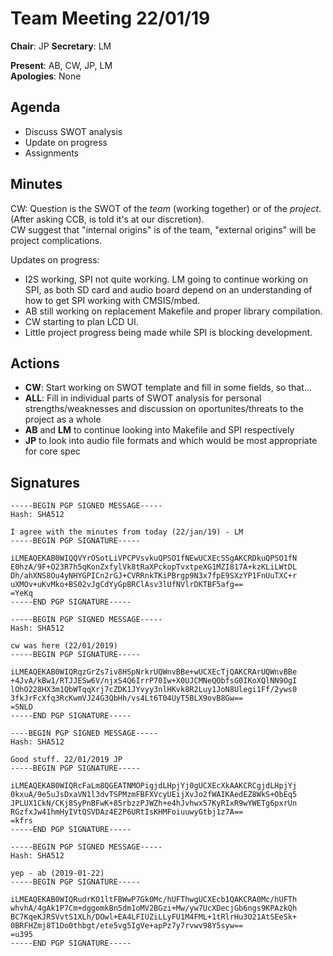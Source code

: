 Team Meeting 22/01/19
===

<!-- remember two spaces at end of line to break onto a new line -->
**Chair**: JP
**Secretary**: LM

**Present**: AB, CW, JP, LM  
**Apologies**: None

## Agenda
 - Discuss SWOT analysis
 - Update on progress
 - Assignments

## Minutes
CW: Question is the SWOT of the *team* (working together) or of the *project*. (After asking CCB, is told it's at our discretion).  
CW suggest that "internal origins" is of the team, "external origins" will be project complications.

Updates on progress:
 - I2S working, SPI not quite working. LM going to continue working on SPI, as both SD card and audio board depend on an understanding of how to get SPI working with CMSIS/mbed.
 - AB still working on replacement Makefile and proper library compilation.
 - CW starting to plan LCD UI.
 - Little project progress being made while SPI is blocking development.

<!-- ## Any other business -->

## Actions
 - **CW**: Start working on SWOT template and fill in some fields, so that...
 - **ALL**: Fill in individual parts of SWOT analysis for personal strengths/weaknesses and discussion on oportunites/threats to the project as a whole
 - **AB** and **LM** to continue looking into Makefile and SPI respectively
 - **JP** to look into audio file formats and which would be most appropriate for core spec
## Signatures
<!-- 
	Paste in entire GPG signed messages here 
	Messages should have initials and date
	Signatures should be surrounded with triple backticks (on their own line) and the full signature block should be copied. For example:
	```
	-----BEGIN PGP SIGNED MESSAGE-----
		...
	-----END PGP SIGNATURE-----
	```
	
-->
```
-----BEGIN PGP SIGNED MESSAGE-----
Hash: SHA512

I agree with the minutes from today (22/jan/19) - LM
-----BEGIN PGP SIGNATURE-----

iLMEAQEKAB0WIQQVYrOSotLiVPCPVsvkuQPSO1fNEwUCXEcSSgAKCRDkuQPSO1fN
E0hzA/9F+O23R7h5qKonZxfylVk8tRaXPckopTvxtpeXG1MZI817A+kzKLiLWtDL
Dh/ahXNS8Ou4yNHYGPICn2rGJ+CVRRnkTKiPBrgp9N3x7fpE9SXzYP1FnUuTXC+r
uXMOv+uKvMko+BS02vJgCdYyGpBRClAsv3lUfNVlrDKTBF5afg==
=YeKq
-----END PGP SIGNATURE-----
```
```
-----BEGIN PGP SIGNED MESSAGE-----
Hash: SHA512

cw was here (22/01/2019)
-----BEGIN PGP SIGNATURE-----

iLMEAQEKAB0WIQRqzGrZs7iv8HSpNrkrUQWnvBBe+wUCXEcTjQAKCRArUQWnvBBe
+4JvA/kBw1/RTJJESw6V/njxS4Q6IrrP70Iw+X0UJCMNeQObfsG0IKoXQlNN9OgI
lOhO228HX3m1QbWTqqXrj7cZDK1JYvyy3nlHKvk8R2Luy1JoN8Ulegi1Ff/2yws0
3fkJrFcXfq3RcKwmVJ24G3QbHh/vs4Lt6T04UyT5BLX9ovB8Gw==
=SNLD
-----END PGP SIGNATURE-----
```
```
----BEGIN PGP SIGNED MESSAGE-----
Hash: SHA512

Good stuff. 22/01/2019 JP
-----BEGIN PGP SIGNATURE-----

iLMEAQEKAB0WIQRcFaLm8QGEATNMOPigjdLHpjYj0gUCXEcXkAAKCRCgjdLHpjYj
0kxuA/9e5uJsDxaVN1l3dvTSPMzmFBFXVcyUEijXvJo2fWAIKAedEZ8WkS+ObEq5
JPLUX1CkN/CKj8SyPnBFwK+85rbzzPJWZh+e4hJvhwx57KyRIxR9wYWETg6pxrUn
RGzfxJw41hmHyIVtQSVDAz4E2P6URtIsKHMFoiuuwyGtbj1z7A==
=kfrs
-----END PGP SIGNATURE-----
```
```
-----BEGIN PGP SIGNED MESSAGE-----
Hash: SHA512

yep - ab (2019-01-22)
-----BEGIN PGP SIGNATURE-----

iLMEAQEKAB0WIQRudrKO1ltFBWwP7Gk0Mc/hUFThwgUCXEcb1QAKCRA0Mc/hUFTh
whvhA/4gAk1P7Cm+dggomkBn5dm1oMV2BGzi+Mw/yw7UcXDecjGb6ngs9KPAzkQh
BC7KqeKJRSVvtS1XLh/DOwl+EA4LFIUZiLLyFU1M4FML+1tRlrHu3O21AtSEeSk+
0BRFHZmj8T1Do0thbgt/ete5vg5IgVe+apPz7y7rvwv98Y5syw==
=u395
-----END PGP SIGNATURE-----
```
